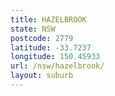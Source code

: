```yaml
---
title: HAZELBROOK
state: NSW
postcode: 2779
latitude: -33.7237
longitude: 150.45933
url: /nsw/hazelbrook/
layout: suburb
---
```

